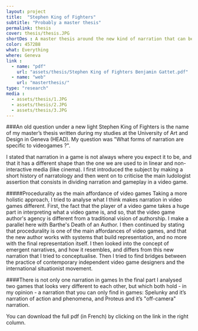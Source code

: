 ```yaml
---
layout: project
title:  "Stephen King of Fighters"
subtitle: "Probably a master thesis"
permalink: thesis
cover: thesis/thesis.JPG
shortDes : A master thesis around the new kind of narration that can be found in videogames.
color: 4572B8
what: Everything
where: Geneva
link : 
  - name: "pdf"
    url: "assets/thesis/Stephen King of Fighters Benjamin Gattet.pdf"
  - name: "web"
    url: "masterthesis/"
type: "research"
media :
  - assets/thesis/1.JPG
  - assets/thesis/2.JPG
  - assets/thesis/3.JPG
---
```


###An old question under a new light
Stephen King of Fighters is the name of my master’s thesis written during my studies at the University of Art and Design in Geneva (HEAD). 
My question was "What forms of narration are specific to videogames ?".

I stated that narration in a game is not always where you expect it to be, and that it has a different shape than the one we are used to in linear and non-interactive media (like cinema). I first introduced the subject by making a short history of narratology and then went on to criticise the main ludologist assertion that consists in dividing narration and gameplay in a video game.

#####Procedurality as the main affordance of video games
Taking a more holistic approach, I tried to analyse what I think makes narration in video games different. First, the fact that the player of a video game takes a huge part in interpreting what a video game is, and so, that the video game author's agency is different from a traditional vision of authorship. I make a parallel here with Barthe's Death of an Author. I then continued by stating that procedurality is one of the main affordances of video games, and that the new author works with systems that build representation, and no more with the final representation itself. I then looked into the concept of  emergent narratives, and how it resembles, and differs from this new narration that I tried to conceptualise. Then I tried to find bridges between the practice of contemporary independent video game designers and the international situationist movement.

####There is not only one narration in games
In the final part I analysed two games that looks very different to each other, but which both hold - in my opinion - a narration that you can only find in games: Spelunky and it’s narration of action and phenomena, and Proteus and it’s "off-camera" narration.

You can download the full pdf (in French) by clicking on the link in the right column.

